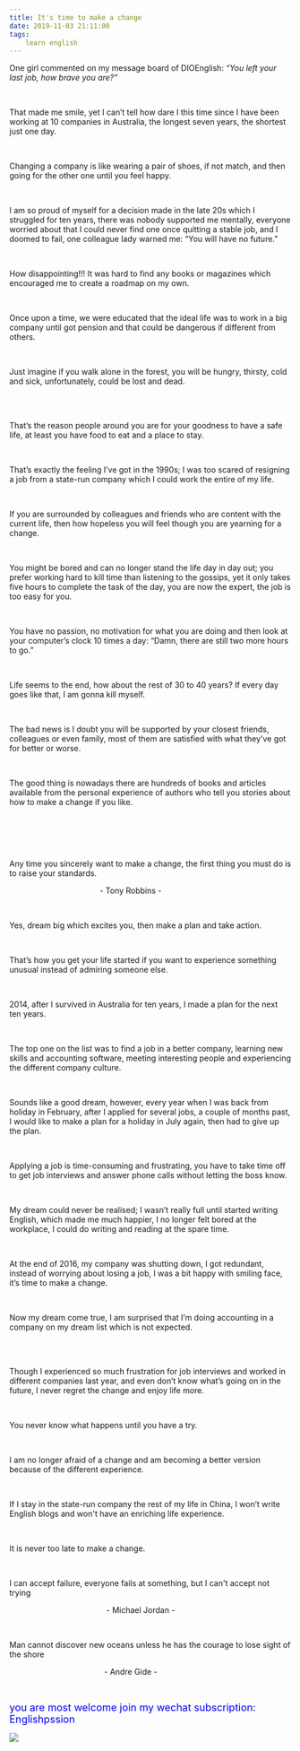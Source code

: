 ```yaml
---
title: It's time to make a change
date: 2019-11-03 21:11:00
tags:
    learn english
---
```

<p .="margin: 15px 32px; padding: 0px; max-width: 100%; clear: both; min-height: 1em; color: rgb(51, 51, 51); font-family: -apple-system-font, BlinkMacSystemFont, &apos;Helvetica Neue&apos;, &apos;PingFang SC&apos;, &apos;Hiragino Sans GB&apos;, &apos;Microsoft YaHei UI&apos;, &apos;Microsoft YaHei&apos;, Arial, sans-serif; font-size: 17px; letter-spacing: 0.544px; line-height: 1.75em; box-sizing: border-box !important; word-wrap: break-word !important; background-color: rgb(255, 255, 255);"><span .="margin: 0px; padding: 0px; max-width: 100%; box-sizing: border-box !important; word-wrap: break-word !important; font-size: 18px; color: rgb(62, 62, 62);">One girl commented on my message board of DIOEnglish:&#xA0;<em .="margin: 0px; padding: 0px; max-width: 100%; box-sizing: border-box !important; word-wrap: break-word !important;">&#x201C;You left your last job, how brave you are?&#x201D;</em></span></p><p .="margin: 15px 32px; padding: 0px; max-width: 100%; clear: both; min-height: 1em; color: rgb(51, 51, 51); font-family: -apple-system-font, BlinkMacSystemFont, &apos;Helvetica Neue&apos;, &apos;PingFang SC&apos;, &apos;Hiragino Sans GB&apos;, &apos;Microsoft YaHei UI&apos;, &apos;Microsoft YaHei&apos;, Arial, sans-serif; font-size: 17px; letter-spacing: 0.544px; line-height: 1.75em; box-sizing: border-box !important; word-wrap: break-word !important; background-color: rgb(255, 255, 255);"><em .="margin: 0px; padding: 0px; max-width: 100%; box-sizing: border-box !important; word-wrap: break-word !important;"><span .="margin: 0px; padding: 0px; max-width: 100%; box-sizing: border-box !important; word-wrap: break-word !important; font-size: 18px; color: rgb(62, 62, 62);">&#xA0;</span></em></p><p .="margin: 15px 32px; padding: 0px; max-width: 100%; clear: both; min-height: 1em; color: rgb(51, 51, 51); font-family: -apple-system-font, BlinkMacSystemFont, &apos;Helvetica Neue&apos;, &apos;PingFang SC&apos;, &apos;Hiragino Sans GB&apos;, &apos;Microsoft YaHei UI&apos;, &apos;Microsoft YaHei&apos;, Arial, sans-serif; font-size: 17px; letter-spacing: 0.544px; line-height: 1.75em; box-sizing: border-box !important; word-wrap: break-word !important; background-color: rgb(255, 255, 255);"><span .="margin: 0px; padding: 0px; max-width: 100%; box-sizing: border-box !important; word-wrap: break-word !important; font-size: 18px; color: rgb(62, 62, 62);">That made me smile, yet I can&#x2019;t tell how dare I this time since I have been working at 10 companies in Australia, the longest seven years, the shortest just one day.</span></p><p .="margin: 15px 32px; padding: 0px; max-width: 100%; clear: both; min-height: 1em; color: rgb(51, 51, 51); font-family: -apple-system-font, BlinkMacSystemFont, &apos;Helvetica Neue&apos;, &apos;PingFang SC&apos;, &apos;Hiragino Sans GB&apos;, &apos;Microsoft YaHei UI&apos;, &apos;Microsoft YaHei&apos;, Arial, sans-serif; font-size: 17px; letter-spacing: 0.544px; text-align: justify; line-height: 1.75em; box-sizing: border-box !important; word-wrap: break-word !important; background-color: rgb(255, 255, 255);"><span .="margin: 0px; padding: 0px; max-width: 100%; box-sizing: border-box !important; word-wrap: break-word !important; font-size: 18px; color: rgb(62, 62, 62);">&#xA0;</span></p><p .="margin: 15px 32px; padding: 0px; max-width: 100%; clear: both; min-height: 1em; color: rgb(51, 51, 51); font-family: -apple-system-font, BlinkMacSystemFont, &apos;Helvetica Neue&apos;, &apos;PingFang SC&apos;, &apos;Hiragino Sans GB&apos;, &apos;Microsoft YaHei UI&apos;, &apos;Microsoft YaHei&apos;, Arial, sans-serif; font-size: 17px; letter-spacing: 0.544px; line-height: 1.75em; box-sizing: border-box !important; word-wrap: break-word !important; background-color: rgb(255, 255, 255);"><span .="margin: 0px; padding: 0px; max-width: 100%; box-sizing: border-box !important; word-wrap: break-word !important; font-size: 18px; color: rgb(62, 62, 62);">Changing a company is like wearing a pair of shoes, if not match, and then going for the other one until you feel happy.</span></p><p .="margin: 15px 32px; padding: 0px; max-width: 100%; clear: both; min-height: 1em; color: rgb(51, 51, 51); font-family: -apple-system-font, BlinkMacSystemFont, &apos;Helvetica Neue&apos;, &apos;PingFang SC&apos;, &apos;Hiragino Sans GB&apos;, &apos;Microsoft YaHei UI&apos;, &apos;Microsoft YaHei&apos;, Arial, sans-serif; font-size: 17px; letter-spacing: 0.544px; line-height: 1.75em; box-sizing: border-box !important; word-wrap: break-word !important; background-color: rgb(255, 255, 255);"><span .="margin: 0px; padding: 0px; max-width: 100%; box-sizing: border-box !important; word-wrap: break-word !important; font-size: 18px; color: rgb(62, 62, 62);">&#xA0;</span></p><p .="margin: 15px 32px; padding: 0px; max-width: 100%; clear: both; min-height: 1em; color: rgb(51, 51, 51); font-family: -apple-system-font, BlinkMacSystemFont, &apos;Helvetica Neue&apos;, &apos;PingFang SC&apos;, &apos;Hiragino Sans GB&apos;, &apos;Microsoft YaHei UI&apos;, &apos;Microsoft YaHei&apos;, Arial, sans-serif; font-size: 17px; letter-spacing: 0.544px; line-height: 1.75em; box-sizing: border-box !important; word-wrap: break-word !important; background-color: rgb(255, 255, 255);"><span .="margin: 0px; padding: 0px; max-width: 100%; box-sizing: border-box !important; word-wrap: break-word !important; font-size: 18px; color: rgb(62, 62, 62);">I am so proud of myself for a decision made in the late 20s which I struggled for ten years, there was nobody supported me mentally, everyone worried about that I could never find one once quitting a stable job, and I doomed to fail, one colleague lady warned me: &#x201C;You will have no future.&#x201D;</span></p><p .="margin: 15px 32px; padding: 0px; max-width: 100%; clear: both; min-height: 1em; color: rgb(51, 51, 51); font-family: -apple-system-font, BlinkMacSystemFont, &apos;Helvetica Neue&apos;, &apos;PingFang SC&apos;, &apos;Hiragino Sans GB&apos;, &apos;Microsoft YaHei UI&apos;, &apos;Microsoft YaHei&apos;, Arial, sans-serif; font-size: 17px; letter-spacing: 0.544px; line-height: 1.75em; box-sizing: border-box !important; word-wrap: break-word !important; background-color: rgb(255, 255, 255);"><span .="margin: 0px; padding: 0px; max-width: 100%; box-sizing: border-box !important; word-wrap: break-word !important; font-size: 18px; color: rgb(62, 62, 62);">&#xA0;</span></p><p .="margin: 15px 32px; padding: 0px; max-width: 100%; clear: both; min-height: 1em; color: rgb(51, 51, 51); font-family: -apple-system-font, BlinkMacSystemFont, &apos;Helvetica Neue&apos;, &apos;PingFang SC&apos;, &apos;Hiragino Sans GB&apos;, &apos;Microsoft YaHei UI&apos;, &apos;Microsoft YaHei&apos;, Arial, sans-serif; font-size: 17px; letter-spacing: 0.544px; line-height: 1.75em; box-sizing: border-box !important; word-wrap: break-word !important; background-color: rgb(255, 255, 255);"><span .="margin: 0px; padding: 0px; max-width: 100%; box-sizing: border-box !important; word-wrap: break-word !important; color: rgb(62, 62, 62); font-size: 18px; line-height: 1.75em; text-indent: 2em;">How disappointing!!! It was hard to find any books or magazines which encouraged me to create a roadmap on my own.</span></p><p .="margin: 15px 32px; padding: 0px; max-width: 100%; clear: both; min-height: 1em; color: rgb(51, 51, 51); font-family: -apple-system-font, BlinkMacSystemFont, &apos;Helvetica Neue&apos;, &apos;PingFang SC&apos;, &apos;Hiragino Sans GB&apos;, &apos;Microsoft YaHei UI&apos;, &apos;Microsoft YaHei&apos;, Arial, sans-serif; font-size: 17px; letter-spacing: 0.544px; line-height: 1.75em; box-sizing: border-box !important; word-wrap: break-word !important; background-color: rgb(255, 255, 255);"><span .="margin: 0px; padding: 0px; max-width: 100%; box-sizing: border-box !important; word-wrap: break-word !important; color: rgb(62, 62, 62); font-size: 18px; line-height: 1.75em; text-indent: 2em;"><br></span></p><p .="margin: 15px 32px; padding: 0px; max-width: 100%; clear: both; min-height: 1em; color: rgb(51, 51, 51); font-family: -apple-system-font, BlinkMacSystemFont, &apos;Helvetica Neue&apos;, &apos;PingFang SC&apos;, &apos;Hiragino Sans GB&apos;, &apos;Microsoft YaHei UI&apos;, &apos;Microsoft YaHei&apos;, Arial, sans-serif; font-size: 17px; letter-spacing: 0.544px; line-height: 1.75em; box-sizing: border-box !important; word-wrap: break-word !important; background-color: rgb(255, 255, 255);"><span .="margin: 0px; padding: 0px; max-width: 100%; box-sizing: border-box !important; word-wrap: break-word !important; font-size: 18px; color: rgb(62, 62, 62);">Once upon a time, we were educated that the ideal life was to work in a big company until got pension and that could be dangerous if different from others.</span></p><p .="margin: 15px 32px; padding: 0px; max-width: 100%; clear: both; min-height: 1em; color: rgb(51, 51, 51); font-family: -apple-system-font, BlinkMacSystemFont, &apos;Helvetica Neue&apos;, &apos;PingFang SC&apos;, &apos;Hiragino Sans GB&apos;, &apos;Microsoft YaHei UI&apos;, &apos;Microsoft YaHei&apos;, Arial, sans-serif; font-size: 17px; letter-spacing: 0.544px; line-height: 1.75em; box-sizing: border-box !important; word-wrap: break-word !important; background-color: rgb(255, 255, 255);"><span .="margin: 0px; padding: 0px; max-width: 100%; box-sizing: border-box !important; word-wrap: break-word !important; font-size: 18px; color: rgb(62, 62, 62);">&#xA0;</span></p><p .="margin: 15px 32px; padding: 0px; max-width: 100%; clear: both; min-height: 1em; color: rgb(51, 51, 51); font-family: -apple-system-font, BlinkMacSystemFont, &apos;Helvetica Neue&apos;, &apos;PingFang SC&apos;, &apos;Hiragino Sans GB&apos;, &apos;Microsoft YaHei UI&apos;, &apos;Microsoft YaHei&apos;, Arial, sans-serif; font-size: 17px; letter-spacing: 0.544px; line-height: 1.75em; box-sizing: border-box !important; word-wrap: break-word !important; background-color: rgb(255, 255, 255);"><span .="margin: 0px; padding: 0px; max-width: 100%; box-sizing: border-box !important; word-wrap: break-word !important; color: rgb(62, 62, 62); font-size: 18px; line-height: 1.75em; text-indent: 2em;"></span></p><p .="margin: 15px 32px; padding: 0px; max-width: 100%; clear: both; min-height: 1em; color: rgb(51, 51, 51); font-family: -apple-system-font, BlinkMacSystemFont, &apos;Helvetica Neue&apos;, &apos;PingFang SC&apos;, &apos;Hiragino Sans GB&apos;, &apos;Microsoft YaHei UI&apos;, &apos;Microsoft YaHei&apos;, Arial, sans-serif; font-size: 17px; letter-spacing: 0.544px; line-height: 1.75em; box-sizing: border-box !important; word-wrap: break-word !important; background-color: rgb(255, 255, 255);"><span .="margin: 0px; padding: 0px; max-width: 100%; box-sizing: border-box !important; word-wrap: break-word !important; font-size: 18px; color: rgb(62, 62, 62);">Just imagine if you walk alone in the forest, you will be hungry, thirsty, cold and sick, unfortunately, could be lost and dead.</span></p><div><span .="margin: 0px; padding: 0px; max-width: 100%; box-sizing: border-box !important; word-wrap: break-word !important; font-size: 18px; color: rgb(62, 62, 62);"><br></span></div><div><span .="margin: 0px; padding: 0px; max-width: 100%; box-sizing: border-box !important; word-wrap: break-word !important; font-size: 18px; color: rgb(62, 62, 62);"><br></span></div><div><span .="margin: 0px; padding: 0px; max-width: 100%; box-sizing: border-box !important; word-wrap: break-word !important; font-size: 18px; color: rgb(62, 62, 62);"><p .="margin: 15px 32px; padding: 0px; max-width: 100%; clear: both; min-height: 1em; color: rgb(51, 51, 51); font-family: -apple-system-font, BlinkMacSystemFont, &apos;Helvetica Neue&apos;, &apos;PingFang SC&apos;, &apos;Hiragino Sans GB&apos;, &apos;Microsoft YaHei UI&apos;, &apos;Microsoft YaHei&apos;, Arial, sans-serif; font-size: 17px; letter-spacing: 0.544px; line-height: 1.75em; box-sizing: border-box !important; word-wrap: break-word !important; background-color: rgb(255, 255, 255);"><span .="margin: 0px; padding: 0px; max-width: 100%; box-sizing: border-box !important; word-wrap: break-word !important; font-size: 18px; color: rgb(62, 62, 62);">That&#x2019;s the reason people around you are for your goodness to have a safe life, at least you have food to eat and a place to stay.</span></p><p .="margin: 15px 32px; padding: 0px; max-width: 100%; clear: both; min-height: 1em; color: rgb(51, 51, 51); font-family: -apple-system-font, BlinkMacSystemFont, &apos;Helvetica Neue&apos;, &apos;PingFang SC&apos;, &apos;Hiragino Sans GB&apos;, &apos;Microsoft YaHei UI&apos;, &apos;Microsoft YaHei&apos;, Arial, sans-serif; font-size: 17px; letter-spacing: 0.544px; line-height: 1.75em; box-sizing: border-box !important; word-wrap: break-word !important; background-color: rgb(255, 255, 255);"><span .="margin: 0px; padding: 0px; max-width: 100%; box-sizing: border-box !important; word-wrap: break-word !important; font-size: 18px; color: rgb(62, 62, 62);">&#xA0;</span></p><p .="margin: 15px 32px; padding: 0px; max-width: 100%; clear: both; min-height: 1em; color: rgb(51, 51, 51); font-family: -apple-system-font, BlinkMacSystemFont, &apos;Helvetica Neue&apos;, &apos;PingFang SC&apos;, &apos;Hiragino Sans GB&apos;, &apos;Microsoft YaHei UI&apos;, &apos;Microsoft YaHei&apos;, Arial, sans-serif; font-size: 17px; letter-spacing: 0.544px; line-height: 1.75em; box-sizing: border-box !important; word-wrap: break-word !important; background-color: rgb(255, 255, 255);"><span .="margin: 0px; padding: 0px; max-width: 100%; box-sizing: border-box !important; word-wrap: break-word !important; font-size: 18px; color: rgb(62, 62, 62);">That&#x2019;s exactly the feeling I&#x2019;ve got in the 1990s; I was too scared of resigning a job from a state-run company which I could work the entire of my life.</span></p><p .="margin: 15px 32px; padding: 0px; max-width: 100%; clear: both; min-height: 1em; color: rgb(51, 51, 51); font-family: -apple-system-font, BlinkMacSystemFont, &apos;Helvetica Neue&apos;, &apos;PingFang SC&apos;, &apos;Hiragino Sans GB&apos;, &apos;Microsoft YaHei UI&apos;, &apos;Microsoft YaHei&apos;, Arial, sans-serif; font-size: 17px; letter-spacing: 0.544px; line-height: 1.75em; box-sizing: border-box !important; word-wrap: break-word !important; background-color: rgb(255, 255, 255);"><span .="margin: 0px; padding: 0px; max-width: 100%; box-sizing: border-box !important; word-wrap: break-word !important; font-size: 18px; color: rgb(62, 62, 62);"><br></span></p><p .="margin: 15px 32px; padding: 0px; max-width: 100%; clear: both; min-height: 1em; color: rgb(51, 51, 51); font-family: -apple-system-font, BlinkMacSystemFont, &apos;Helvetica Neue&apos;, &apos;PingFang SC&apos;, &apos;Hiragino Sans GB&apos;, &apos;Microsoft YaHei UI&apos;, &apos;Microsoft YaHei&apos;, Arial, sans-serif; font-size: 17px; letter-spacing: 0.544px; line-height: 1.75em; box-sizing: border-box !important; word-wrap: break-word !important; background-color: rgb(255, 255, 255);"><span .="margin: 0px; padding: 0px; max-width: 100%; box-sizing: border-box !important; word-wrap: break-word !important; font-size: 18px; color: rgb(62, 62, 62);">If you are surrounded by colleagues and friends who are content with the current life, then how hopeless you will feel though you are yearning for a change.</span></p><p .="margin: 15px 32px; padding: 0px; max-width: 100%; clear: both; min-height: 1em; color: rgb(51, 51, 51); font-family: -apple-system-font, BlinkMacSystemFont, &apos;Helvetica Neue&apos;, &apos;PingFang SC&apos;, &apos;Hiragino Sans GB&apos;, &apos;Microsoft YaHei UI&apos;, &apos;Microsoft YaHei&apos;, Arial, sans-serif; font-size: 17px; letter-spacing: 0.544px; line-height: 1.75em; box-sizing: border-box !important; word-wrap: break-word !important; background-color: rgb(255, 255, 255);"><span .="margin: 0px; padding: 0px; max-width: 100%; box-sizing: border-box !important; word-wrap: break-word !important; font-size: 18px; color: rgb(62, 62, 62);">&#xA0;</span></p><p .="margin: 15px 32px; padding: 0px; max-width: 100%; clear: both; min-height: 1em; color: rgb(51, 51, 51); font-family: -apple-system-font, BlinkMacSystemFont, &apos;Helvetica Neue&apos;, &apos;PingFang SC&apos;, &apos;Hiragino Sans GB&apos;, &apos;Microsoft YaHei UI&apos;, &apos;Microsoft YaHei&apos;, Arial, sans-serif; font-size: 17px; letter-spacing: 0.544px; line-height: 1.75em; box-sizing: border-box !important; word-wrap: break-word !important; background-color: rgb(255, 255, 255);"><span .="margin: 0px; padding: 0px; max-width: 100%; box-sizing: border-box !important; word-wrap: break-word !important; font-size: 18px; color: rgb(62, 62, 62);">You might be bored and can no longer stand the life day in day out; you prefer working hard to kill time than listening to the gossips, yet it only takes five hours to complete the task of the day, you are now the expert, the job is too easy for you.</span></p><p .="margin: 15px 32px; padding: 0px; max-width: 100%; clear: both; min-height: 1em; color: rgb(51, 51, 51); font-family: -apple-system-font, BlinkMacSystemFont, &apos;Helvetica Neue&apos;, &apos;PingFang SC&apos;, &apos;Hiragino Sans GB&apos;, &apos;Microsoft YaHei UI&apos;, &apos;Microsoft YaHei&apos;, Arial, sans-serif; font-size: 17px; letter-spacing: 0.544px; line-height: 1.75em; box-sizing: border-box !important; word-wrap: break-word !important; background-color: rgb(255, 255, 255);"><span .="margin: 0px; padding: 0px; max-width: 100%; box-sizing: border-box !important; word-wrap: break-word !important; font-size: 18px; color: rgb(62, 62, 62);">&#xA0;</span></p><p .="margin: 15px 32px; padding: 0px; max-width: 100%; clear: both; min-height: 1em; color: rgb(51, 51, 51); font-family: -apple-system-font, BlinkMacSystemFont, &apos;Helvetica Neue&apos;, &apos;PingFang SC&apos;, &apos;Hiragino Sans GB&apos;, &apos;Microsoft YaHei UI&apos;, &apos;Microsoft YaHei&apos;, Arial, sans-serif; font-size: 17px; letter-spacing: 0.544px; line-height: 1.75em; box-sizing: border-box !important; word-wrap: break-word !important; background-color: rgb(255, 255, 255);"><span .="margin: 0px; padding: 0px; max-width: 100%; box-sizing: border-box !important; word-wrap: break-word !important; font-size: 18px; color: rgb(62, 62, 62);">You have no passion, no motivation for what you are doing and then look at your computer&#x2019;s clock 10 times a day: &#x201C;Damn, there are still two more hours to go.&#x201D;</span></p><p .="margin: 15px 32px; padding: 0px; max-width: 100%; clear: both; min-height: 1em; color: rgb(51, 51, 51); font-family: -apple-system-font, BlinkMacSystemFont, &apos;Helvetica Neue&apos;, &apos;PingFang SC&apos;, &apos;Hiragino Sans GB&apos;, &apos;Microsoft YaHei UI&apos;, &apos;Microsoft YaHei&apos;, Arial, sans-serif; font-size: 17px; letter-spacing: 0.544px; line-height: 1.75em; box-sizing: border-box !important; word-wrap: break-word !important; background-color: rgb(255, 255, 255);"><span .="margin: 0px; padding: 0px; max-width: 100%; box-sizing: border-box !important; word-wrap: break-word !important; font-size: 18px; color: rgb(62, 62, 62);">&#xA0;</span></p><p .="margin: 15px 32px; padding: 0px; max-width: 100%; clear: both; min-height: 1em; color: rgb(51, 51, 51); font-family: -apple-system-font, BlinkMacSystemFont, &apos;Helvetica Neue&apos;, &apos;PingFang SC&apos;, &apos;Hiragino Sans GB&apos;, &apos;Microsoft YaHei UI&apos;, &apos;Microsoft YaHei&apos;, Arial, sans-serif; font-size: 17px; letter-spacing: 0.544px; line-height: 1.75em; box-sizing: border-box !important; word-wrap: break-word !important; background-color: rgb(255, 255, 255);"><span .="margin: 0px; padding: 0px; max-width: 100%; box-sizing: border-box !important; word-wrap: break-word !important; font-size: 18px; color: rgb(62, 62, 62);">Life seems to the end, how about the rest of 30 to 40 years? If every day goes like that, I am gonna kill myself.</span></p><p .="margin: 15px 32px; padding: 0px; max-width: 100%; clear: both; min-height: 1em; color: rgb(51, 51, 51); font-family: -apple-system-font, BlinkMacSystemFont, &apos;Helvetica Neue&apos;, &apos;PingFang SC&apos;, &apos;Hiragino Sans GB&apos;, &apos;Microsoft YaHei UI&apos;, &apos;Microsoft YaHei&apos;, Arial, sans-serif; font-size: 17px; letter-spacing: 0.544px; line-height: 1.75em; box-sizing: border-box !important; word-wrap: break-word !important; background-color: rgb(255, 255, 255);"><span .="margin: 0px; padding: 0px; max-width: 100%; box-sizing: border-box !important; word-wrap: break-word !important; font-size: 18px; color: rgb(62, 62, 62);">&#xA0;</span></p><p .="margin: 15px 32px; padding: 0px; max-width: 100%; clear: both; min-height: 1em; color: rgb(51, 51, 51); font-family: -apple-system-font, BlinkMacSystemFont, &apos;Helvetica Neue&apos;, &apos;PingFang SC&apos;, &apos;Hiragino Sans GB&apos;, &apos;Microsoft YaHei UI&apos;, &apos;Microsoft YaHei&apos;, Arial, sans-serif; font-size: 17px; letter-spacing: 0.544px; line-height: 1.75em; box-sizing: border-box !important; word-wrap: break-word !important; background-color: rgb(255, 255, 255);"><span .="margin: 0px; padding: 0px; max-width: 100%; box-sizing: border-box !important; word-wrap: break-word !important; font-size: 18px; color: rgb(62, 62, 62);">The bad news is I doubt you will be supported by your closest friends, colleagues or even family, most of them are satisfied with what they&#x2019;ve got for better or worse.</span></p><p .="margin: 15px 32px; padding: 0px; max-width: 100%; clear: both; min-height: 1em; color: rgb(51, 51, 51); font-family: -apple-system-font, BlinkMacSystemFont, &apos;Helvetica Neue&apos;, &apos;PingFang SC&apos;, &apos;Hiragino Sans GB&apos;, &apos;Microsoft YaHei UI&apos;, &apos;Microsoft YaHei&apos;, Arial, sans-serif; font-size: 17px; letter-spacing: 0.544px; line-height: 1.75em; box-sizing: border-box !important; word-wrap: break-word !important; background-color: rgb(255, 255, 255);"><span .="margin: 0px; padding: 0px; max-width: 100%; box-sizing: border-box !important; word-wrap: break-word !important; font-size: 18px; color: rgb(62, 62, 62);">&#xA0;</span></p><p .="margin: 15px 32px; padding: 0px; max-width: 100%; clear: both; min-height: 1em; color: rgb(51, 51, 51); font-family: -apple-system-font, BlinkMacSystemFont, &apos;Helvetica Neue&apos;, &apos;PingFang SC&apos;, &apos;Hiragino Sans GB&apos;, &apos;Microsoft YaHei UI&apos;, &apos;Microsoft YaHei&apos;, Arial, sans-serif; font-size: 17px; letter-spacing: 0.544px; line-height: 1.75em; box-sizing: border-box !important; word-wrap: break-word !important; background-color: rgb(255, 255, 255);"><span .="margin: 0px; padding: 0px; max-width: 100%; box-sizing: border-box !important; word-wrap: break-word !important; font-size: 18px; color: rgb(62, 62, 62);"></span></p><p .="margin: 15px 32px; padding: 0px; max-width: 100%; clear: both; min-height: 1em; color: rgb(51, 51, 51); font-family: -apple-system-font, BlinkMacSystemFont, &apos;Helvetica Neue&apos;, &apos;PingFang SC&apos;, &apos;Hiragino Sans GB&apos;, &apos;Microsoft YaHei UI&apos;, &apos;Microsoft YaHei&apos;, Arial, sans-serif; font-size: 17px; letter-spacing: 0.544px; line-height: 1.75em; box-sizing: border-box !important; word-wrap: break-word !important; background-color: rgb(255, 255, 255);"><span .="margin: 0px; padding: 0px; max-width: 100%; box-sizing: border-box !important; word-wrap: break-word !important; font-size: 18px; color: rgb(62, 62, 62);">The good thing is nowadays there are hundreds of books and articles available from the personal experience of authors who tell you stories about how to make a change if you like.</span></p><p .="margin: 15px 32px; padding: 0px; max-width: 100%; clear: both; min-height: 1em; color: rgb(51, 51, 51); font-family: -apple-system-font, BlinkMacSystemFont, &apos;Helvetica Neue&apos;, &apos;PingFang SC&apos;, &apos;Hiragino Sans GB&apos;, &apos;Microsoft YaHei UI&apos;, &apos;Microsoft YaHei&apos;, Arial, sans-serif; font-size: 17px; letter-spacing: 0.544px; line-height: 1.75em; box-sizing: border-box !important; word-wrap: break-word !important; background-color: rgb(255, 255, 255);"><span .="margin: 0px; padding: 0px; max-width: 100%; box-sizing: border-box !important; word-wrap: break-word !important; font-size: 18px; color: rgb(62, 62, 62);"><br></span></p><p .="margin: 15px 32px; padding: 0px; max-width: 100%; clear: both; min-height: 1em; color: rgb(51, 51, 51); font-family: -apple-system-font, BlinkMacSystemFont, &apos;Helvetica Neue&apos;, &apos;PingFang SC&apos;, &apos;Hiragino Sans GB&apos;, &apos;Microsoft YaHei UI&apos;, &apos;Microsoft YaHei&apos;, Arial, sans-serif; font-size: 17px; letter-spacing: 0.544px; line-height: 1.75em; box-sizing: border-box !important; word-wrap: break-word !important; background-color: rgb(255, 255, 255);"><span .="margin: 0px; padding: 0px; max-width: 100%; box-sizing: border-box !important; word-wrap: break-word !important; font-size: 18px; color: rgb(62, 62, 62);"><br></span></p><br><span .="color: rgb(63, 62, 63); font-size: 18px; letter-spacing: 1.5px; line-height: 1.75em; text-align: left;">Any time you sincerely want to make a change, the first thing you must do is to raise your standards.</span><p .="margin: 15px 32px; padding: 0px; max-width: 100%; box-sizing: border-box !important; word-wrap: break-word !important; clear: both; min-height: 1em; line-height: 1.75em; text-align: left;"><span .="margin: 0px; padding: 0px; max-width: 100%; box-sizing: border-box !important; word-wrap: break-word !important; font-size: 18px;">&#xA0; &#xA0; &#xA0; &#xA0; &#xA0; &#xA0; &#xA0; &#xA0; &#xA0; &#xA0; &#xA0; &#xA0; &#xA0; &#xA0; &#xA0; &#xA0; &#xA0; &#xA0; &#xA0; &#xA0; &#xA0;- Tony Robbins -</span></p><p .="margin: 15px 32px; padding: 0px; max-width: 100%; clear: both; min-height: 1em; color: rgb(51, 51, 51); font-family: -apple-system-font, BlinkMacSystemFont, &apos;Helvetica Neue&apos;, &apos;PingFang SC&apos;, &apos;Hiragino Sans GB&apos;, &apos;Microsoft YaHei UI&apos;, &apos;Microsoft YaHei&apos;, Arial, sans-serif; font-size: 17px; letter-spacing: 0.544px; text-align: justify; line-height: 1.75em; box-sizing: border-box !important; word-wrap: break-word !important; background-color: rgb(255, 255, 255);"><span .="margin: 0px; padding: 0px; max-width: 100%; box-sizing: border-box !important; word-wrap: break-word !important; font-size: 18px; color: rgb(62, 62, 62);">&#xA0;</span></p><p .="margin: 15px 32px; padding: 0px; max-width: 100%; clear: both; min-height: 1em; color: rgb(51, 51, 51); font-family: -apple-system-font, BlinkMacSystemFont, &apos;Helvetica Neue&apos;, &apos;PingFang SC&apos;, &apos;Hiragino Sans GB&apos;, &apos;Microsoft YaHei UI&apos;, &apos;Microsoft YaHei&apos;, Arial, sans-serif; font-size: 17px; letter-spacing: 0.544px; line-height: 1.75em; box-sizing: border-box !important; word-wrap: break-word !important; background-color: rgb(255, 255, 255);"><span .="margin: 0px; padding: 0px; max-width: 100%; box-sizing: border-box !important; word-wrap: break-word !important; font-size: 18px; color: rgb(62, 62, 62);">Yes, dream big which excites you, then make a plan and take action.</span></p><p .="margin: 15px 32px; padding: 0px; max-width: 100%; clear: both; min-height: 1em; color: rgb(51, 51, 51); font-family: -apple-system-font, BlinkMacSystemFont, &apos;Helvetica Neue&apos;, &apos;PingFang SC&apos;, &apos;Hiragino Sans GB&apos;, &apos;Microsoft YaHei UI&apos;, &apos;Microsoft YaHei&apos;, Arial, sans-serif; font-size: 17px; letter-spacing: 0.544px; line-height: 1.75em; box-sizing: border-box !important; word-wrap: break-word !important; background-color: rgb(255, 255, 255);"><span .="margin: 0px; padding: 0px; max-width: 100%; box-sizing: border-box !important; word-wrap: break-word !important; font-size: 18px; color: rgb(62, 62, 62);">&#xA0;</span></p><p .="margin: 15px 32px; padding: 0px; max-width: 100%; clear: both; min-height: 1em; color: rgb(51, 51, 51); font-family: -apple-system-font, BlinkMacSystemFont, &apos;Helvetica Neue&apos;, &apos;PingFang SC&apos;, &apos;Hiragino Sans GB&apos;, &apos;Microsoft YaHei UI&apos;, &apos;Microsoft YaHei&apos;, Arial, sans-serif; font-size: 17px; letter-spacing: 0.544px; line-height: 1.75em; box-sizing: border-box !important; word-wrap: break-word !important; background-color: rgb(255, 255, 255);"><span .="margin: 0px; padding: 0px; max-width: 100%; box-sizing: border-box !important; word-wrap: break-word !important; font-size: 18px; color: rgb(62, 62, 62);"></span></p><p .="margin: 15px 32px; padding: 0px; max-width: 100%; clear: both; min-height: 1em; color: rgb(51, 51, 51); font-family: -apple-system-font, BlinkMacSystemFont, &apos;Helvetica Neue&apos;, &apos;PingFang SC&apos;, &apos;Hiragino Sans GB&apos;, &apos;Microsoft YaHei UI&apos;, &apos;Microsoft YaHei&apos;, Arial, sans-serif; font-size: 17px; letter-spacing: 0.544px; line-height: 1.75em; box-sizing: border-box !important; word-wrap: break-word !important; background-color: rgb(255, 255, 255);"><span .="margin: 0px; padding: 0px; max-width: 100%; box-sizing: border-box !important; word-wrap: break-word !important; font-size: 18px; color: rgb(62, 62, 62);">That&#x2019;s how you get your life started if you want to experience something unusual instead of admiring someone else.</span></p><p .="margin: 15px 32px; padding: 0px; max-width: 100%; clear: both; min-height: 1em; color: rgb(51, 51, 51); font-family: -apple-system-font, BlinkMacSystemFont, &apos;Helvetica Neue&apos;, &apos;PingFang SC&apos;, &apos;Hiragino Sans GB&apos;, &apos;Microsoft YaHei UI&apos;, &apos;Microsoft YaHei&apos;, Arial, sans-serif; font-size: 17px; letter-spacing: 0.544px; line-height: 1.75em; box-sizing: border-box !important; word-wrap: break-word !important; background-color: rgb(255, 255, 255);"><span .="margin: 0px; padding: 0px; max-width: 100%; box-sizing: border-box !important; word-wrap: break-word !important; font-size: 18px; color: rgb(62, 62, 62);"><br></span></p><p .="margin: 15px 32px; padding: 0px; max-width: 100%; clear: both; min-height: 1em; color: rgb(51, 51, 51); font-family: -apple-system-font, BlinkMacSystemFont, &apos;Helvetica Neue&apos;, &apos;PingFang SC&apos;, &apos;Hiragino Sans GB&apos;, &apos;Microsoft YaHei UI&apos;, &apos;Microsoft YaHei&apos;, Arial, sans-serif; font-size: 17px; letter-spacing: 0.544px; line-height: 1.75em; box-sizing: border-box !important; word-wrap: break-word !important; background-color: rgb(255, 255, 255);"><span .="margin: 0px; padding: 0px; max-width: 100%; box-sizing: border-box !important; word-wrap: break-word !important; font-size: 18px; color: rgb(62, 62, 62);"><span .="letter-spacing: 0.544px;">2014, after I survived in Australia for ten years, I made a plan for the next ten years.</span></span></p><p .="margin: 15px 32px; padding: 0px; max-width: 100%; clear: both; min-height: 1em; color: rgb(51, 51, 51); font-family: -apple-system-font, BlinkMacSystemFont, &apos;Helvetica Neue&apos;, &apos;PingFang SC&apos;, &apos;Hiragino Sans GB&apos;, &apos;Microsoft YaHei UI&apos;, &apos;Microsoft YaHei&apos;, Arial, sans-serif; font-size: 17px; letter-spacing: 0.544px; line-height: 1.75em; box-sizing: border-box !important; word-wrap: break-word !important; background-color: rgb(255, 255, 255);"><span .="margin: 0px; padding: 0px; max-width: 100%; box-sizing: border-box !important; word-wrap: break-word !important; font-size: 18px; color: rgb(62, 62, 62);"><span .="letter-spacing: 0.544px;"><br></span></span></p><p .="margin: 15px 32px; padding: 0px; max-width: 100%; clear: both; min-height: 1em; color: rgb(51, 51, 51); font-family: -apple-system-font, BlinkMacSystemFont, &apos;Helvetica Neue&apos;, &apos;PingFang SC&apos;, &apos;Hiragino Sans GB&apos;, &apos;Microsoft YaHei UI&apos;, &apos;Microsoft YaHei&apos;, Arial, sans-serif; font-size: 17px; letter-spacing: 0.544px; line-height: 1.75em; box-sizing: border-box !important; word-wrap: break-word !important; background-color: rgb(255, 255, 255);"><span .="margin: 0px; padding: 0px; max-width: 100%; box-sizing: border-box !important; word-wrap: break-word !important; font-size: 18px; color: rgb(62, 62, 62);">The top one on the list was to find a job in a better company, learning new skills and accounting software, meeting interesting people and experiencing the different company culture.</span></p><p .="margin: 15px 32px; padding: 0px; max-width: 100%; clear: both; min-height: 1em; color: rgb(51, 51, 51); font-family: -apple-system-font, BlinkMacSystemFont, &apos;Helvetica Neue&apos;, &apos;PingFang SC&apos;, &apos;Hiragino Sans GB&apos;, &apos;Microsoft YaHei UI&apos;, &apos;Microsoft YaHei&apos;, Arial, sans-serif; font-size: 17px; letter-spacing: 0.544px; line-height: 1.75em; box-sizing: border-box !important; word-wrap: break-word !important; background-color: rgb(255, 255, 255);"><span .="margin: 0px; padding: 0px; max-width: 100%; box-sizing: border-box !important; word-wrap: break-word !important; font-size: 18px; color: rgb(62, 62, 62);">&#xA0;</span></p><p .="margin: 15px 32px; padding: 0px; max-width: 100%; clear: both; min-height: 1em; color: rgb(51, 51, 51); font-family: -apple-system-font, BlinkMacSystemFont, &apos;Helvetica Neue&apos;, &apos;PingFang SC&apos;, &apos;Hiragino Sans GB&apos;, &apos;Microsoft YaHei UI&apos;, &apos;Microsoft YaHei&apos;, Arial, sans-serif; font-size: 17px; letter-spacing: 0.544px; line-height: 1.75em; box-sizing: border-box !important; word-wrap: break-word !important; background-color: rgb(255, 255, 255);"><span .="margin: 0px; padding: 0px; max-width: 100%; box-sizing: border-box !important; word-wrap: break-word !important; font-size: 18px; color: rgb(62, 62, 62);">Sounds like a good dream, however, every year when I was back from holiday in February, after I applied for several jobs, a couple of months past, I would like to make a plan for a holiday in July again, then had to give up the plan.</span></p><p .="margin: 15px 32px; padding: 0px; max-width: 100%; clear: both; min-height: 1em; color: rgb(51, 51, 51); font-family: -apple-system-font, BlinkMacSystemFont, &apos;Helvetica Neue&apos;, &apos;PingFang SC&apos;, &apos;Hiragino Sans GB&apos;, &apos;Microsoft YaHei UI&apos;, &apos;Microsoft YaHei&apos;, Arial, sans-serif; font-size: 17px; letter-spacing: 0.544px; line-height: 1.75em; box-sizing: border-box !important; word-wrap: break-word !important; background-color: rgb(255, 255, 255);"><span .="margin: 0px; padding: 0px; max-width: 100%; box-sizing: border-box !important; word-wrap: break-word !important; font-size: 18px; color: rgb(62, 62, 62);">&#xA0;</span></p><p .="margin: 15px 32px; padding: 0px; max-width: 100%; clear: both; min-height: 1em; color: rgb(51, 51, 51); font-family: -apple-system-font, BlinkMacSystemFont, &apos;Helvetica Neue&apos;, &apos;PingFang SC&apos;, &apos;Hiragino Sans GB&apos;, &apos;Microsoft YaHei UI&apos;, &apos;Microsoft YaHei&apos;, Arial, sans-serif; font-size: 17px; letter-spacing: 0.544px; line-height: 1.75em; box-sizing: border-box !important; word-wrap: break-word !important; background-color: rgb(255, 255, 255);"><span .="margin: 0px; padding: 0px; max-width: 100%; box-sizing: border-box !important; word-wrap: break-word !important; font-size: 18px; color: rgb(62, 62, 62);">Applying a job is time-consuming and frustrating, you have to take time off to get job interviews and answer phone calls without letting the boss know.</span></p><p .="margin: 15px 32px; padding: 0px; max-width: 100%; clear: both; min-height: 1em; color: rgb(51, 51, 51); font-family: -apple-system-font, BlinkMacSystemFont, &apos;Helvetica Neue&apos;, &apos;PingFang SC&apos;, &apos;Hiragino Sans GB&apos;, &apos;Microsoft YaHei UI&apos;, &apos;Microsoft YaHei&apos;, Arial, sans-serif; font-size: 17px; letter-spacing: 0.544px; line-height: 1.75em; box-sizing: border-box !important; word-wrap: break-word !important; background-color: rgb(255, 255, 255);"><span .="margin: 0px; padding: 0px; max-width: 100%; box-sizing: border-box !important; word-wrap: break-word !important; font-size: 18px; color: rgb(62, 62, 62);">&#xA0;</span></p><p .="margin: 15px 32px; padding: 0px; max-width: 100%; clear: both; min-height: 1em; color: rgb(51, 51, 51); font-family: -apple-system-font, BlinkMacSystemFont, &apos;Helvetica Neue&apos;, &apos;PingFang SC&apos;, &apos;Hiragino Sans GB&apos;, &apos;Microsoft YaHei UI&apos;, &apos;Microsoft YaHei&apos;, Arial, sans-serif; font-size: 17px; letter-spacing: 0.544px; line-height: 1.75em; box-sizing: border-box !important; word-wrap: break-word !important; background-color: rgb(255, 255, 255);"><span .="margin: 0px; padding: 0px; max-width: 100%; box-sizing: border-box !important; word-wrap: break-word !important; font-size: 18px; color: rgb(62, 62, 62);">My dream could never be realised; I wasn&#x2019;t really full until started writing English, which made me much happier, I no longer felt bored at the workplace, I could do writing and reading at the spare time.</span></p><p .="margin: 15px 32px; padding: 0px; max-width: 100%; clear: both; min-height: 1em; color: rgb(51, 51, 51); font-family: -apple-system-font, BlinkMacSystemFont, &apos;Helvetica Neue&apos;, &apos;PingFang SC&apos;, &apos;Hiragino Sans GB&apos;, &apos;Microsoft YaHei UI&apos;, &apos;Microsoft YaHei&apos;, Arial, sans-serif; font-size: 17px; letter-spacing: 0.544px; text-align: justify; line-height: 1.75em; box-sizing: border-box !important; word-wrap: break-word !important; background-color: rgb(255, 255, 255);"><span .="margin: 0px; padding: 0px; max-width: 100%; box-sizing: border-box !important; word-wrap: break-word !important; color: rgb(62, 62, 62); font-size: 18px; line-height: 1.75em;">&#xA0;</span><br .="margin: 0px; padding: 0px; max-width: 100%; box-sizing: border-box !important; word-wrap: break-word !important;"></p><p .="margin: 15px 32px; padding: 0px; max-width: 100%; clear: both; min-height: 1em; color: rgb(51, 51, 51); font-family: -apple-system-font, BlinkMacSystemFont, &apos;Helvetica Neue&apos;, &apos;PingFang SC&apos;, &apos;Hiragino Sans GB&apos;, &apos;Microsoft YaHei UI&apos;, &apos;Microsoft YaHei&apos;, Arial, sans-serif; font-size: 17px; letter-spacing: 0.544px; line-height: 1.75em; box-sizing: border-box !important; word-wrap: break-word !important; background-color: rgb(255, 255, 255);"><span .="margin: 0px; padding: 0px; max-width: 100%; box-sizing: border-box !important; word-wrap: break-word !important; font-size: 18px; color: rgb(62, 62, 62);"></span></p><p .="margin: 15px 32px; padding: 0px; max-width: 100%; clear: both; min-height: 1em; color: rgb(51, 51, 51); font-family: -apple-system-font, BlinkMacSystemFont, &apos;Helvetica Neue&apos;, &apos;PingFang SC&apos;, &apos;Hiragino Sans GB&apos;, &apos;Microsoft YaHei UI&apos;, &apos;Microsoft YaHei&apos;, Arial, sans-serif; font-size: 17px; letter-spacing: 0.544px; line-height: 1.75em; box-sizing: border-box !important; word-wrap: break-word !important; background-color: rgb(255, 255, 255);"><span .="margin: 0px; padding: 0px; max-width: 100%; box-sizing: border-box !important; word-wrap: break-word !important; font-size: 18px; color: rgb(62, 62, 62);">At the end of 2016, my company was shutting down, I got redundant, instead of worrying about losing a job, I was a bit happy with smiling face, it&#x2019;s time to make a change.</span></p><p .="margin: 15px 32px; padding: 0px; max-width: 100%; clear: both; min-height: 1em; color: rgb(51, 51, 51); font-family: -apple-system-font, BlinkMacSystemFont, &apos;Helvetica Neue&apos;, &apos;PingFang SC&apos;, &apos;Hiragino Sans GB&apos;, &apos;Microsoft YaHei UI&apos;, &apos;Microsoft YaHei&apos;, Arial, sans-serif; font-size: 17px; letter-spacing: 0.544px; line-height: 1.75em; box-sizing: border-box !important; word-wrap: break-word !important; background-color: rgb(255, 255, 255);"><span .="margin: 0px; padding: 0px; max-width: 100%; box-sizing: border-box !important; word-wrap: break-word !important; font-size: 18px; color: rgb(62, 62, 62);"><br></span></p><p .="margin: 15px 32px; padding: 0px; max-width: 100%; clear: both; min-height: 1em; color: rgb(51, 51, 51); font-family: -apple-system-font, BlinkMacSystemFont, &apos;Helvetica Neue&apos;, &apos;PingFang SC&apos;, &apos;Hiragino Sans GB&apos;, &apos;Microsoft YaHei UI&apos;, &apos;Microsoft YaHei&apos;, Arial, sans-serif; font-size: 17px; letter-spacing: 0.544px; line-height: 1.75em; box-sizing: border-box !important; word-wrap: break-word !important; background-color: rgb(255, 255, 255);"><span .="margin: 0px; padding: 0px; max-width: 100%; box-sizing: border-box !important; word-wrap: break-word !important; font-size: 18px; color: rgb(62, 62, 62);"></span></p><p .="margin: 15px 32px; padding: 0px; max-width: 100%; clear: both; min-height: 1em; color: rgb(51, 51, 51); font-family: -apple-system-font, BlinkMacSystemFont, &apos;Helvetica Neue&apos;, &apos;PingFang SC&apos;, &apos;Hiragino Sans GB&apos;, &apos;Microsoft YaHei UI&apos;, &apos;Microsoft YaHei&apos;, Arial, sans-serif; font-size: 17px; letter-spacing: 0.544px; line-height: 1.75em; box-sizing: border-box !important; word-wrap: break-word !important; background-color: rgb(255, 255, 255);"><span .="margin: 0px; padding: 0px; max-width: 100%; box-sizing: border-box !important; word-wrap: break-word !important; font-size: 18px; color: rgb(62, 62, 62);">Now my dream come true, I am surprised that I&#x2019;m doing accounting in a company on my dream list which is not expected.</span></p><div><span .="margin: 0px; padding: 0px; max-width: 100%; box-sizing: border-box !important; word-wrap: break-word !important; font-size: 18px; color: rgb(62, 62, 62);"><br></span></div><div><span .="margin: 0px; padding: 0px; max-width: 100%; box-sizing: border-box !important; word-wrap: break-word !important; font-size: 18px; color: rgb(62, 62, 62);"><br></span></div><div><span .="margin: 0px; padding: 0px; max-width: 100%; box-sizing: border-box !important; word-wrap: break-word !important; font-size: 18px; color: rgb(62, 62, 62);"><p .="margin: 15px 32px; padding: 0px; max-width: 100%; clear: both; min-height: 1em; color: rgb(51, 51, 51); font-family: -apple-system-font, BlinkMacSystemFont, &apos;Helvetica Neue&apos;, &apos;PingFang SC&apos;, &apos;Hiragino Sans GB&apos;, &apos;Microsoft YaHei UI&apos;, &apos;Microsoft YaHei&apos;, Arial, sans-serif; font-size: 17px; letter-spacing: 0.544px; line-height: 1.75em; box-sizing: border-box !important; word-wrap: break-word !important; background-color: rgb(255, 255, 255);"><span .="margin: 0px; padding: 0px; max-width: 100%; box-sizing: border-box !important; word-wrap: break-word !important; font-size: 18px; color: rgb(62, 62, 62);">Though I experienced so much frustration for job interviews and worked in different companies last year, and even don&#x2019;t know what&#x2019;s going on in the future, I never regret the change and enjoy life more.</span></p><p .="margin: 15px 32px; padding: 0px; max-width: 100%; clear: both; min-height: 1em; color: rgb(51, 51, 51); font-family: -apple-system-font, BlinkMacSystemFont, &apos;Helvetica Neue&apos;, &apos;PingFang SC&apos;, &apos;Hiragino Sans GB&apos;, &apos;Microsoft YaHei UI&apos;, &apos;Microsoft YaHei&apos;, Arial, sans-serif; font-size: 17px; letter-spacing: 0.544px; line-height: 1.75em; box-sizing: border-box !important; word-wrap: break-word !important; background-color: rgb(255, 255, 255);"><span .="margin: 0px; padding: 0px; max-width: 100%; box-sizing: border-box !important; word-wrap: break-word !important; font-size: 18px; color: rgb(62, 62, 62);">&#xA0;</span></p><p .="margin: 15px 32px; padding: 0px; max-width: 100%; clear: both; min-height: 1em; color: rgb(51, 51, 51); font-family: -apple-system-font, BlinkMacSystemFont, &apos;Helvetica Neue&apos;, &apos;PingFang SC&apos;, &apos;Hiragino Sans GB&apos;, &apos;Microsoft YaHei UI&apos;, &apos;Microsoft YaHei&apos;, Arial, sans-serif; font-size: 17px; letter-spacing: 0.544px; line-height: 1.75em; box-sizing: border-box !important; word-wrap: break-word !important; background-color: rgb(255, 255, 255);"><span .="margin: 0px; padding: 0px; max-width: 100%; box-sizing: border-box !important; word-wrap: break-word !important; font-size: 18px; color: rgb(62, 62, 62);">You never know what happens until you have a try.</span></p><p .="margin: 15px 32px; padding: 0px; max-width: 100%; clear: both; min-height: 1em; color: rgb(51, 51, 51); font-family: -apple-system-font, BlinkMacSystemFont, &apos;Helvetica Neue&apos;, &apos;PingFang SC&apos;, &apos;Hiragino Sans GB&apos;, &apos;Microsoft YaHei UI&apos;, &apos;Microsoft YaHei&apos;, Arial, sans-serif; font-size: 17px; letter-spacing: 0.544px; line-height: 1.75em; box-sizing: border-box !important; word-wrap: break-word !important; background-color: rgb(255, 255, 255);"><span .="margin: 0px; padding: 0px; max-width: 100%; box-sizing: border-box !important; word-wrap: break-word !important; font-size: 18px; color: rgb(62, 62, 62);">&#xA0;</span></p><p .="margin: 15px 32px; padding: 0px; max-width: 100%; clear: both; min-height: 1em; color: rgb(51, 51, 51); font-family: -apple-system-font, BlinkMacSystemFont, &apos;Helvetica Neue&apos;, &apos;PingFang SC&apos;, &apos;Hiragino Sans GB&apos;, &apos;Microsoft YaHei UI&apos;, &apos;Microsoft YaHei&apos;, Arial, sans-serif; font-size: 17px; letter-spacing: 0.544px; line-height: 1.75em; box-sizing: border-box !important; word-wrap: break-word !important; background-color: rgb(255, 255, 255);"><span .="margin: 0px; padding: 0px; max-width: 100%; box-sizing: border-box !important; word-wrap: break-word !important; font-size: 18px; color: rgb(62, 62, 62);">I am no longer afraid of a change and am becoming a better version because of the different experience.</span></p><p .="margin: 15px 32px; padding: 0px; max-width: 100%; clear: both; min-height: 1em; color: rgb(51, 51, 51); font-family: -apple-system-font, BlinkMacSystemFont, &apos;Helvetica Neue&apos;, &apos;PingFang SC&apos;, &apos;Hiragino Sans GB&apos;, &apos;Microsoft YaHei UI&apos;, &apos;Microsoft YaHei&apos;, Arial, sans-serif; font-size: 17px; letter-spacing: 0.544px; line-height: 1.75em; box-sizing: border-box !important; word-wrap: break-word !important; background-color: rgb(255, 255, 255);"><span .="margin: 0px; padding: 0px; max-width: 100%; box-sizing: border-box !important; word-wrap: break-word !important; font-size: 18px; color: rgb(62, 62, 62);"><br></span></p><p .="margin: 15px 32px; padding: 0px; max-width: 100%; clear: both; min-height: 1em; color: rgb(51, 51, 51); font-family: -apple-system-font, BlinkMacSystemFont, &apos;Helvetica Neue&apos;, &apos;PingFang SC&apos;, &apos;Hiragino Sans GB&apos;, &apos;Microsoft YaHei UI&apos;, &apos;Microsoft YaHei&apos;, Arial, sans-serif; font-size: 17px; letter-spacing: 0.544px; line-height: 1.75em; box-sizing: border-box !important; word-wrap: break-word !important; background-color: rgb(255, 255, 255);"><span .="margin: 0px; padding: 0px; max-width: 100%; box-sizing: border-box !important; word-wrap: break-word !important; color: rgb(62, 62, 62); font-size: 18px; line-height: 28px;">If I stay in the state-run company the rest of my life in China, I won&#x2019;t write English blogs and won&apos;t have an enriching life experience.</span></p><p .="margin: 15px 32px; padding: 0px; max-width: 100%; clear: both; min-height: 1em; color: rgb(51, 51, 51); font-family: -apple-system-font, BlinkMacSystemFont, &apos;Helvetica Neue&apos;, &apos;PingFang SC&apos;, &apos;Hiragino Sans GB&apos;, &apos;Microsoft YaHei UI&apos;, &apos;Microsoft YaHei&apos;, Arial, sans-serif; font-size: 17px; letter-spacing: 0.544px; line-height: 1.75em; box-sizing: border-box !important; word-wrap: break-word !important; background-color: rgb(255, 255, 255);"><span .="margin: 0px; padding: 0px; max-width: 100%; box-sizing: border-box !important; word-wrap: break-word !important; color: rgb(62, 62, 62); font-size: 18px; line-height: 28px;"><br .="margin: 0px; padding: 0px; max-width: 100%; box-sizing: border-box !important; word-wrap: break-word !important;"></span></p><p .="margin: 15px 32px; padding: 0px; max-width: 100%; clear: both; min-height: 1em; color: rgb(51, 51, 51); font-family: -apple-system-font, BlinkMacSystemFont, &apos;Helvetica Neue&apos;, &apos;PingFang SC&apos;, &apos;Hiragino Sans GB&apos;, &apos;Microsoft YaHei UI&apos;, &apos;Microsoft YaHei&apos;, Arial, sans-serif; font-size: 17px; letter-spacing: 0.544px; line-height: 1.75em; box-sizing: border-box !important; word-wrap: break-word !important; background-color: rgb(255, 255, 255);"><span .="margin: 0px; padding: 0px; max-width: 100%; box-sizing: border-box !important; word-wrap: break-word !important; color: rgb(62, 62, 62); font-size: 18px; line-height: 28px;">It is never too late to make a change.</span></p><p .="margin: 15px 32px; padding: 0px; max-width: 100%; clear: both; min-height: 1em; color: rgb(51, 51, 51); font-family: -apple-system-font, BlinkMacSystemFont, &apos;Helvetica Neue&apos;, &apos;PingFang SC&apos;, &apos;Hiragino Sans GB&apos;, &apos;Microsoft YaHei UI&apos;, &apos;Microsoft YaHei&apos;, Arial, sans-serif; font-size: 17px; letter-spacing: 0.544px; line-height: 1.75em; box-sizing: border-box !important; word-wrap: break-word !important; background-color: rgb(255, 255, 255);"><span .="margin: 0px; padding: 0px; max-width: 100%; box-sizing: border-box !important; word-wrap: break-word !important; font-size: 18px; color: rgb(62, 62, 62);"></span></p><br><p .="margin: 15px 32px; padding: 0px; max-width: 100%; box-sizing: border-box !important; word-wrap: break-word !important; clear: both; min-height: 1em; line-height: 1.75em; text-align: left;"><span .="margin: 0px; padding: 0px; max-width: 100%; box-sizing: border-box !important; word-wrap: break-word !important; font-size: 18px;">I can accept failure, everyone fails at something, but I can&apos;t accept not trying</span></p><p .="margin: 15px 32px; padding: 0px; max-width: 100%; box-sizing: border-box !important; word-wrap: break-word !important; clear: both; min-height: 1em; line-height: 1.75em;"><span .="margin: 0px; padding: 0px; max-width: 100%; box-sizing: border-box !important; word-wrap: break-word !important; font-size: 18px;">&#xA0; &#xA0; &#xA0; &#xA0; &#xA0; &#xA0; &#xA0; &#xA0; &#xA0; &#xA0; &#xA0; &#xA0; &#xA0; &#xA0; &#xA0; &#xA0; &#xA0; &#xA0; &#xA0; &#xA0; &#xA0; &#xA0; - Michael Jordan -</span></p><p .="margin: 15px 32px; padding: 0px; max-width: 100%; box-sizing: border-box !important; word-wrap: break-word !important; clear: both; min-height: 1em; line-height: 1.75em;"><span .="margin: 0px; padding: 0px; max-width: 100%; box-sizing: border-box !important; word-wrap: break-word !important; font-size: 18px;"><br></span></p><p .="margin: 15px 32px; padding: 0px; max-width: 100%; clear: both; min-height: 1em; line-height: 1.75em; text-align: left; box-sizing: border-box !important; word-wrap: break-word !important; background-color: rgb(247, 252, 254);"><span .="margin: 0px; padding: 0px; max-width: 100%; box-sizing: border-box !important; word-wrap: break-word !important; font-size: 18px;">Man cannot discover new oceans unless he has the courage to lose sight of the shore</span></p><p .="margin: 15px 32px; padding: 0px; max-width: 100%; box-sizing: border-box !important; word-wrap: break-word !important; clear: both; min-height: 1em; line-height: 1.75em;"><span .="margin: 0px; padding: 0px; max-width: 100%; box-sizing: border-box !important; word-wrap: break-word !important; font-size: 18px;"></span></p><p .="margin: 15px 32px; padding: 0px; max-width: 100%; clear: both; min-height: 1em; line-height: 1.75em; box-sizing: border-box !important; word-wrap: break-word !important; background-color: rgb(247, 252, 254);"><span .="margin: 0px; padding: 0px; max-width: 100%; box-sizing: border-box !important; word-wrap: break-word !important; font-size: 18px;">&#xA0; &#xA0; &#xA0; &#xA0; &#xA0; &#xA0; &#xA0; &#xA0; &#xA0; &#xA0; &#xA0; &#xA0; &#xA0; &#xA0; &#xA0; &#xA0; &#xA0; &#xA0; &#xA0; &#xA0; &#xA0; &#xA0;- Andre Gide -</span></p><p .="margin: 15px 32px; padding: 0px; max-width: 100%; clear: both; min-height: 1em; line-height: 1.75em; box-sizing: border-box !important; word-wrap: break-word !important; background-color: rgb(247, 252, 254);"><span .="margin: 0px; padding: 0px; max-width: 100%; box-sizing: border-box !important; word-wrap: break-word !important; font-size: 18px;"><br></span></p><p .="margin: 15px 32px; padding: 0px; max-width: 100%; clear: both; min-height: 1em; line-height: 1.75em; box-sizing: border-box !important; word-wrap: break-word !important; background-color: rgb(247, 252, 254);"><span .="margin: 0px; padding: 0px; max-width: 100%; box-sizing: border-box !important; word-wrap: break-word !important; font-size: 18px;"><font color="#0000f0" size="4">you are most welcome join my wechat subscription: Englishpssion</font></span></p><p .="margin: 15px 32px; padding: 0px; max-width: 100%; clear: both; min-height: 1em; line-height: 1.75em; box-sizing: border-box !important; word-wrap: break-word !important; background-color: rgb(247, 252, 254);"><span .="margin: 0px; padding: 0px; max-width: 100%; box-sizing: border-box !important; word-wrap: break-word !important; font-size: 18px;"><img src="https://mmbiz.qpic.cn/mmbiz_jpg/zeCdLJY8R8VjuFSchVlsCzyUpClDcjWmibKfrDfcDBBTibChZzw93FbzzJQJjiaOjIkzC8wHfIBFic2KIw2g3CvOpw/640?wx_fmt=jpeg&amp;tp=webp&amp;wxfrom=5&amp;wx_lazy=1&amp;wx_co=1"></span></p></span></div><p .="margin: 15px 32px; padding: 0px; max-width: 100%; clear: both; min-height: 1em; color: rgb(51, 51, 51); font-family: -apple-system-font, BlinkMacSystemFont, &apos;Helvetica Neue&apos;, &apos;PingFang SC&apos;, &apos;Hiragino Sans GB&apos;, &apos;Microsoft YaHei UI&apos;, &apos;Microsoft YaHei&apos;, Arial, sans-serif; font-size: 17px; letter-spacing: 0.544px; line-height: 1.75em; box-sizing: border-box !important; word-wrap: break-word !important; background-color: rgb(255, 255, 255);"><span .="margin: 0px; padding: 0px; max-width: 100%; box-sizing: border-box !important; word-wrap: break-word !important; font-size: 18px; color: rgb(62, 62, 62);"><br></span></p></span></div>